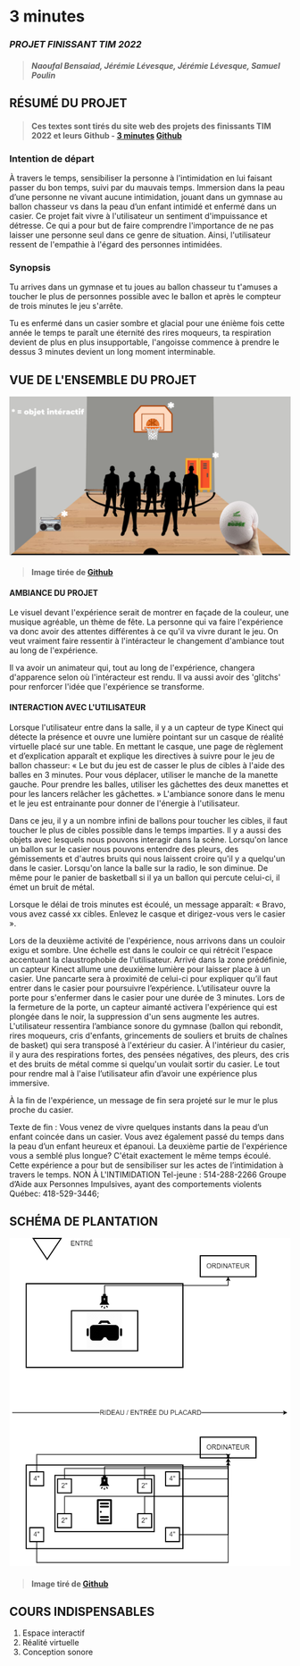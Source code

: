 # 3 minutes
### *PROJET FINISSANT TIM 2022*
>#### *Naoufal Bensaiad, Jérémie Lévesque, Jérémie Lévesque, Samuel Poulin* 


## RÉSUMÉ DU PROJET 
>#### Ces textes sont tirés du site web des projets des finissants TIM 2022 et leurs Github - [3 minutes](https://tim-montmorency.com/2022/projets/3-minutes/docs/web/index.html) [Github](https://github.com/tim-montmorency/66B-modele_de_projet) 

### Intention de départ
À travers le temps, sensibiliser la personne à l'intimidation en lui faisant passer du bon temps, suivi par du mauvais temps. Immersion dans la peau d’une personne ne vivant aucune intimidation, jouant dans un gymnase au ballon chasseur vs dans la peau d’un enfant intimidé et enfermé dans un casier. Ce projet fait vivre à l'utilisateur un sentiment d'impuissance et détresse. Ce qui a pour but de faire comprendre l'importance de ne pas laisser une personne seul dans ce genre de situation. Ainsi, l'utilisateur ressent de l'empathie à l'égard des personnes intimidées.

### Synopsis
Tu arrives dans un gymnase et tu joues au ballon chasseur tu t'amuses a toucher le plus de personnes possible avec le ballon et après le compteur de trois minutes le jeu s'arrête.

Tu es enfermé dans un casier sombre et glacial pour une énième fois cette année le temps te paraît une éternité des rires moqueurs, ta respiration devient de plus en plus insupportable, l'angoisse commence à prendre le dessus 3 minutes devient un long moment interminable.


## VUE DE L'ENSEMBLE DU PROJET
![schema](/medias/vue_ensemble_3_min.png)
>#### Image tirée de [Github](https://github.com/tim-montmorency/66B-modele_de_projet) 

#### AMBIANCE DU PROJET
Le visuel devant l'expérience serait de montrer en façade de la couleur, une musique agréable, un thème de fête. La personne qui va faire l'expérience va donc avoir des attentes différentes à ce qu'il va vivre durant le jeu. On veut vraiment faire ressentir à l'intéracteur le changement d'ambiance tout au long de l'expérience.

Il va avoir un animateur qui, tout au long de l'expérience, changera d'apparence selon où l'intéracteur est rendu. Il va aussi avoir des 'glitchs' pour renforcer l'idée que l'expérience se transforme.

#### INTERACTION AVEC L'UTILISATEUR
Lorsque l'utilisateur entre dans la salle, il y a un capteur de type Kinect qui détecte la présence et ouvre une lumière pointant sur un casque de réalité virtuelle placé sur une table. En mettant le casque, une page de règlement et d’explication apparaît et explique les directives à suivre pour le jeu de ballon chasseur: « Le but du jeu est de casser le plus de cibles à l'aide des balles en 3 minutes. Pour vous déplacer, utiliser le manche de la manette gauche. Pour prendre les balles, utiliser les gâchettes des deux manettes et pour les lancers relâcher les gâchettes. » L'ambiance sonore dans le menu et le jeu est entrainante pour donner de l'énergie à l'utilisateur.

Dans ce jeu, il y a un nombre infini de ballons pour toucher les cibles, il faut toucher le plus de cibles possible dans le temps imparties. Il y a aussi des objets avec lesquels nous pouvons interagir dans la scène. Lorsqu'on lance un ballon sur le casier nous pouvons entendre des pleurs, des gémissements et d'autres bruits qui nous laissent croire qu'il y a quelqu'un dans le casier. Lorsqu'on lance la balle sur la radio, le son diminue. De même pour le panier de basketball si il ya un ballon qui percute celui-ci, il émet un bruit de métal.

Lorsque le délai de trois minutes est écoulé, un message apparaît: « Bravo, vous avez cassé xx cibles. Enlevez le casque et dirigez-vous vers le casier ».

Lors de la deuxième activité de l'expérience, nous arrivons dans un couloir exigu et sombre. Une échelle est dans le couloir ce qui rétrécit l'espace accentuant la claustrophobie de l'utilisateur. Arrivé dans la zone prédéfinie, un capteur Kinect allume une deuxième lumière pour laisser place à un casier. Une pancarte sera à proximité de celui-ci pour expliquer qu’il faut entrer dans le casier pour poursuivre l’expérience. L’utilisateur ouvre la porte pour s'enfermer dans le casier pour une durée de 3 minutes. Lors de la fermeture de la porte, un capteur aimanté activera l'expérience qui est plongée dans le noir, la suppression d'un sens augmente les autres. L'utilisateur ressentira l’ambiance sonore du gymnase (ballon qui rebondit, rires moqueurs, cris d'enfants, grincements de souliers et bruits de chaînes de basket) qui sera transposé à l'extérieur du casier. À l'intérieur du casier, il y aura des respirations fortes, des pensées négatives, des pleurs, des cris et des bruits de métal comme si quelqu'un voulait sortir du casier. Le tout pour rendre mal à l'aise l’utilisateur afin d’avoir une expérience plus immersive.

À la fin de l'expérience, un message de fin sera projeté sur le mur le plus proche du casier.

Texte de fin : Vous venez de vivre quelques instants dans la peau d’un enfant coincée dans un casier. Vous avez également passé du temps dans la peau d’un enfant heureux et épanoui. La deuxième partie de l'expérience vous a semblé plus longue? C'était exactement le même temps écoulé. Cette expérience a pour but de sensibiliser sur les actes de l’intimidation à travers le temps. NON À L'INTIMIDATION Tel-jeune : 514-288-2266 Groupe d’Aide aux Personnes Impulsives, ayant des comportements violents Québec: 418-529-3446;




## SCHÉMA DE PLANTATION
![schema](/medias/schema_3_minutes.png)
>#### Image tiré de [Github](https://github.com/tim-montmorency/66B-modele_de_projet) 

## COURS INDISPENSABLES

1. Espace interactif
2. Réalité virtuelle 
3. Conception sonore
